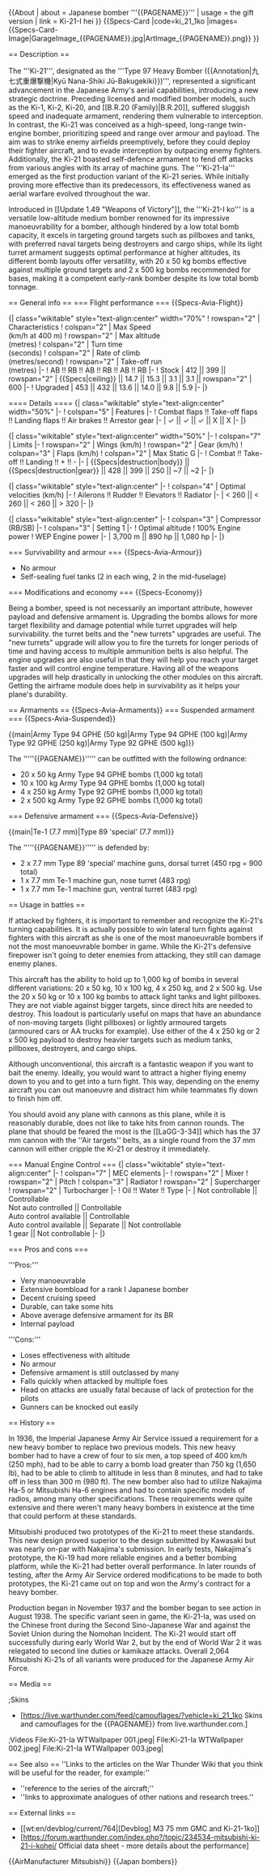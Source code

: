 {{About
| about = Japanese bomber '''{{PAGENAME}}'''
| usage = the gift version
| link = Ki-21-I hei
}}
{{Specs-Card
|code=ki_21_1ko
|images={{Specs-Card-Image|GarageImage_{{PAGENAME}}.jpg|ArtImage_{{PAGENAME}}.png}}
}}

== Description ==
<!-- ''In the description, the first part should be about the history of and the creation and combat usage of the aircraft, as well as its key features. In the second part, tell the reader about the aircraft in the game. Insert a screenshot of the vehicle, so that if the novice player does not remember the vehicle by name, he will immediately understand what kind of vehicle the article is talking about.'' -->
The '''Ki-21''', designated as the '''Type 97 Heavy Bomber ({{Annotation|九七式重爆撃機|Kyū Nana-Shiki Jū-Bakugekiki}})''', represented a significant advancement in the Japanese Army's aerial capabilities, introducing a new strategic doctrine. Preceding licensed and modified bomber models, such as the Ki-1, Ki-2, Ki-20, and [[B.R.20 (Family)|B.R.20]], suffered sluggish speed and inadequate armament, rendering them vulnerable to interception. In contrast, the Ki-21 was conceived as a high-speed, long-range twin-engine bomber, prioritizing speed and range over armour and payload. The aim was to strike enemy airfields preemptively, before they could deploy their fighter aircraft, and to evade interception by outpacing enemy fighters. Additionally, the Ki-21 boasted self-defence armament to fend off attacks from various angles with its array of machine guns. The '''Ki-21-Ia''' emerged as the first production variant of the Ki-21 series. While initially proving more effective than its predecessors, its effectiveness waned as aerial warfare evolved throughout the war.

Introduced in [[Update 1.49 "Weapons of Victory"]], the '''Ki-21-I ko''' is a versatile low-altitude medium bomber renowned for its impressive manoeuvrability for a bomber, although hindered by a low total bomb capacity, it excels in targeting ground targets such as pillboxes and tanks, with preferred naval targets being destroyers and cargo ships, while its light turret armament suggests optimal performance at higher altitudes, its different bomb layouts offer versatility, with 20 x 50 kg bombs effective against multiple ground targets and 2 x 500 kg bombs recommended for bases, making it a competent early-rank bomber despite its low total bomb tonnage.

== General info ==
=== Flight performance ===
{{Specs-Avia-Flight}}
<!-- ''Describe how the aircraft behaves in the air. Speed, manoeuvrability, acceleration and allowable loads - these are the most important characteristics of the vehicle.'' -->

{| class="wikitable" style="text-align:center" width="70%"
! rowspan="2" | Characteristics
! colspan="2" | Max Speed<br>(km/h at 400 m)
! rowspan="2" | Max altitude<br>(metres)
! colspan="2" | Turn time<br>(seconds)
! colspan="2" | Rate of climb<br>(metres/second)
! rowspan="2" | Take-off run<br>(metres)
|-
! AB !! RB !! AB !! RB !! AB !! RB
|-
! Stock
| 412 || 399 || rowspan="2" | {{Specs|ceiling}} || 14.7 || 15.3 || 3.1 || 3.1 || rowspan="2" | 600
|-
! Upgraded
| 453 || 432 || 13.6 || 14.0 || 9.8 || 5.9
|-
|}

==== Details ====
{| class="wikitable" style="text-align:center" width="50%"
|-
! colspan="5" | Features
|-
! Combat flaps !! Take-off flaps !! Landing flaps !! Air brakes !! Arrestor gear
|-
| ✓ || ✓ || ✓ || X || X     <!-- ✓ -->
|-
|}

{| class="wikitable" style="text-align:center" width="50%"
|-
! colspan="7" | Limits
|-
! rowspan="2" | Wings (km/h)
! rowspan="2" | Gear (km/h)
! colspan="3" | Flaps (km/h)
! colspan="2" | Max Static G
|-
! Combat !! Take-off !! Landing !! + !! -
|-
| {{Specs|destruction|body}} || {{Specs|destruction|gear}} || 428 || 399 || 250 || ~7 || ~2
|-
|}

{| class="wikitable" style="text-align:center"
|-
! colspan="4" | Optimal velocities (km/h)
|-
! Ailerons !! Rudder !! Elevators !! Radiator
|-
| < 260 || < 260 || < 260 || > 320
|-
|}

{| class="wikitable" style="text-align:center"
|-
! colspan="3" | Compressor (RB/SB)
|-
! colspan="3" | Setting 1
|-
! Optimal altitude
! 100% Engine power
! WEP Engine power
|-
| 3,700 m || 890 hp || 1,080 hp
|-
|}

=== Survivability and armour ===
{{Specs-Avia-Armour}}
<!-- ''Examine the survivability of the aircraft. Note how vulnerable the structure is and how secure the pilot is, whether the fuel tanks are armoured, etc. Describe the armour, if there is any, and also mention the vulnerability of other critical aircraft systems.'' -->

* No armour
* Self-sealing fuel tanks (2 in each wing, 2 in the mid-fuselage)

=== Modifications and economy ===
{{Specs-Economy}}

Being a bomber, speed is not necessarily an important attribute, however payload and defensive armament is. Upgrading the bombs allows for more target flexibility and damage potential while turret upgrades will help survivability. the turret belts and the "new turrets" upgrades are useful. The "new turrets" upgrade will allow you to fire the turrets for longer periods of time and having access to multiple ammunition belts is also helpful. The engine upgrades are also useful in that they will help you reach your target faster and will control engine temperature. Having all of the weapons upgrades will help drastically in unlocking the other modules on this aircraft. Getting the airframe module does help in survivability as it helps your plane's durability.

== Armaments ==
{{Specs-Avia-Armaments}}
=== Suspended armament ===
{{Specs-Avia-Suspended}}
<!-- ''Describe the aircraft's suspended armament: additional cannons under the wings, bombs, rockets and torpedoes. This section is especially important for bombers and attackers. If there is no suspended weaponry remove this subsection.'' -->
{{main|Army Type 94 GPHE (50 kg)|Army Type 94 GPHE (100 kg)|Army Type 92 GPHE (250 kg)|Army Type 92 GPHE (500 kg)}}

The '''''{{PAGENAME}}''''' can be outfitted with the following ordnance:

* 20 x 50 kg Army Type 94 GPHE bombs (1,000 kg total)
* 10 x 100 kg Army Type 94 GPHE bombs (1,000 kg total)
* 4 x 250 kg Army Type 92 GPHE bombs (1,000 kg total)
* 2 x 500 kg Army Type 92 GPHE bombs (1,000 kg total)

=== Defensive armament ===
{{Specs-Avia-Defensive}}
<!-- ''Defensive armament with turret machine guns or cannons, crewed by gunners. Examine the number of gunners and what belts or drums are better to use. If defensive weaponry is not available, remove this subsection.'' -->
{{main|Te-1 (7.7 mm)|Type 89 'special' (7.7 mm)}}

The '''''{{PAGENAME}}''''' is defended by:

* 2 x 7.7 mm Type 89 'special' machine guns, dorsal turret (450 rpg = 900 total)
* 1 x 7.7 mm Te-1 machine gun, nose turret (483 rpg)
* 1 x 7.7 mm Te-1 machine gun, ventral turret (483 rpg)

== Usage in battles ==
<!-- ''Describe the tactics of playing in the aircraft, the features of using aircraft in a team and advice on tactics. Refrain from creating a "guide" - do not impose a single point of view, but instead, give the reader food for thought. Examine the most dangerous enemies and give recommendations on fighting them. If necessary, note the specifics of the game in different modes (AB, RB, SB).'' -->
If attacked by fighters, it is important to remember and recognize the Ki-21's turning capabilities. It is actually possible to win lateral turn fights against fighters with this aircraft as she is one of the most manoeuvrable bombers if not the most manoeuvrable bomber in game. While the Ki-21's defensive firepower isn't going to deter enemies from attacking, they still can damage enemy planes.

This aircraft has the ability to hold up to 1,000 kg of bombs in several different variations: 20 x 50 kg, 10 x 100 kg, 4 x 250 kg, and 2 x 500 kg. Use the 20 x 50 kg or 10 x 100 kg bombs to attack light tanks and light pillboxes. They are not viable against bigger targets, since direct hits are needed to destroy. This loadout is particularly useful on maps that have an abundance of non-moving targets (light pillboxes) or lightly armoured targets (armoured cars or AA trucks for example). Use either of the 4 x 250 kg or 2 x 500 kg payload to destroy heavier targets such as medium tanks, pillboxes, destroyers, and cargo ships.

Although unconventional, this aircraft is a fantastic weapon if you want to bait the enemy. Ideally, you would want to attract a higher flying enemy down to you and to get into a turn fight. This way, depending on the enemy aircraft you can out manoeuvre and distract him while teammates fly down to finish him off.

You should avoid any plane with cannons as this plane, while it is reasonably durable, does not like to take hits from cannon rounds. The plane that should be feared the most is the [[LaGG-3-34]] which has the 37 mm cannon with the ''Air targets'' belts, as a single round from the 37 mm cannon will either cripple the Ki-21 or destroy it immediately.

=== Manual Engine Control ===
{| class="wikitable" style="text-align:center"
|-
! colspan="7" | MEC elements
|-
! rowspan="2" | Mixer
! rowspan="2" | Pitch
! colspan="3" | Radiator
! rowspan="2" | Supercharger
! rowspan="2" | Turbocharger
|-
! Oil !! Water !! Type
|-
| Not controllable || Controllable<br>Not auto controlled || Controllable<br>Auto control available || Controllable<br>Auto control available || Separate || Not controllable<br>1 gear || Not controllable
|-
|}

=== Pros and cons ===
<!-- ''Summarise and briefly evaluate the vehicle in terms of its characteristics and combat effectiveness. Mark its pros and cons in the bulleted list. Try not to use more than 6 points for each of the characteristics. Avoid using categorical definitions such as "bad", "good" and the like - use substitutions with softer forms such as "inadequate" and "effective".'' -->

'''Pros:'''

* Very manoeuvrable
* Extensive bombload for a rank I Japanese bomber
* Decent cruising speed
* Durable, can take some hits
* Above average defensive armament for its BR
* Internal payload

'''Cons:'''

* Loses effectiveness with altitude
* No armour
* Defensive armament is still outclassed by many
* Falls quickly when attacked by multiple foes
* Head on attacks are usually fatal because of lack of protection for the pilots
* Gunners can be knocked out easily

== History ==
<!-- ''Describe the history of the creation and combat usage of the aircraft in more detail than in the introduction. If the historical reference turns out to be too long, take it to a separate article, taking a link to the article about the vehicle and adding a block "/History" (example: <nowiki>https://wiki.warthunder.com/(Vehicle-name)/History</nowiki>) and add a link to it here using the <code>main</code> template. Be sure to reference text and sources by using <code><nowiki><ref></ref></nowiki></code>, as well as adding them at the end of the article with <code><nowiki><references /></nowiki></code>. This section may also include the vehicle's dev blog entry (if applicable) and the in-game encyclopedia description (under <code><nowiki>=== In-game description ===</nowiki></code>, also if applicable).'' -->
In 1936, the Imperial Japanese Army Air Service issued a requirement for a new heavy bomber to replace two previous models. This new heavy bomber had to have a crew of four to six men, a top speed of 400 km/h (250 mph), had to be able to carry a bomb load greater than 750 kg (1,650 lb), had to be able to climb to altitude in less than 8 minutes, and had to take off in less than 300 m (980 ft). The new bomber also had to utilize Nakajima Ha-5 or Mitsubishi Ha-6 engines and had to contain specific models of radios, among many other specifications. These requirements were quite extensive and there weren't many heavy bombers in existence at the time that could perform at these standards.

Mitsubishi produced two prototypes of the Ki-21 to meet these standards. This new design proved superior to the design submitted by Kawasaki but was nearly on-par with Nakajima's submission. In early tests, Nakajima's prototype, the Ki-19 had more reliable engines and a better bombing platform, while the Ki-21 had better overall performance. In later rounds of testing, after the Army Air Service ordered modifications to be made to both prototypes, the Ki-21 came out on top and won the Army's contract for a heavy bomber.

Production began in November 1937 and the bomber began to see action in August 1938. The specific variant seen in game, the Ki-21-Ia, was used on the Chinese front during the Second Sino-Japanese War and against the Soviet Union during the Nomohan Incident. The Ki-21 would start off successfully during early World War 2, but by the end of World War 2 it was relegated to second line duties or kamikaze attacks. Overall 2,064 Mitsubishi Ki-21s of all variants were produced for the Japanese Army Air Force.

== Media ==
<!-- ''Excellent additions to the article would be video guides, screenshots from the game, and photos.'' -->

;Skins
* [https://live.warthunder.com/feed/camouflages/?vehicle=ki_21_1ko Skins and camouflages for the {{PAGENAME}} from live.warthunder.com.]

;Videos
<gallery mode="packed" heights="200">
File:Ki-21-Ia WTWallpaper 001.jpeg|
File:Ki-21-Ia WTWallpaper 002.jpeg|
File:Ki-21-Ia WTWallpaper 003.jpeg|
</gallery>

== See also ==
''Links to the articles on the War Thunder Wiki that you think will be useful for the reader, for example:''
* ''reference to the series of the aircraft;''
* ''links to approximate analogues of other nations and research trees.''

== External links ==
<!-- ''Paste links to sources and external resources, such as:''
* ''topic on the official game forum;''
* ''other literature.'' -->

* [[wt:en/devblog/current/764|[Devblog] M3 75 mm GMC and Ki-21-1ko]]
* [https://forum.warthunder.com/index.php?/topic/234534-mitsubishi-ki-21-i-kohei/ Official data sheet - more details about the performance]

{{AirManufacturer Mitsubishi}}
{{Japan bombers}}
